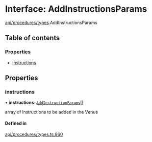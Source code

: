 # Interface: AddInstructionsParams

[api/procedures/types](../wiki/api.procedures.types).AddInstructionsParams

## Table of contents

### Properties

- [instructions](../wiki/api.procedures.types.AddInstructionsParams#instructions)

## Properties

### instructions

• **instructions**: [`AddInstructionParams`](../wiki/api.procedures.types#addinstructionparams)[]

array of Instructions to be added in the Venue

#### Defined in

[api/procedures/types.ts:960](https://github.com/PolymeshAssociation/polymesh-sdk/blob/88db4a91/src/api/procedures/types.ts#L960)
